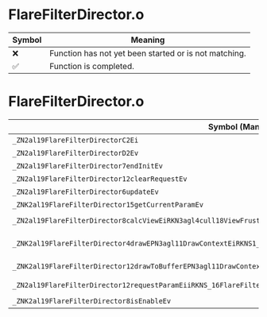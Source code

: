 # FlareFilterDirector.o
| Symbol | Meaning 
| ------------- | ------------- 
| :x: | Function has not yet been started or is not matching. 
| :white_check_mark: | Function is completed. 


# FlareFilterDirector.o
| Symbol (Mangled) | Symbol (Demangled) | Decompiled? |
| ------------- |  ------------- | ------------- |
| `_ZN2al19FlareFilterDirectorC2Ei` | `al::FlareFilterDirector::FlareFilterDirector(int)` | :x: |
| `_ZN2al19FlareFilterDirectorD2Ev` | `al::FlareFilterDirector::~FlareFilterDirector()` | :x: |
| `_ZN2al19FlareFilterDirector7endInitEv` | `al::FlareFilterDirector::endInit(void)` | :x: |
| `_ZN2al19FlareFilterDirector12clearRequestEv` | `al::FlareFilterDirector::clearRequest(void)` | :x: |
| `_ZN2al19FlareFilterDirector6updateEv` | `al::FlareFilterDirector::update(void)` | :x: |
| `_ZNK2al19FlareFilterDirector15getCurrentParamEv` | `al::FlareFilterDirector::getCurrentParam(void)const` | :x: |
| `_ZN2al19FlareFilterDirector8calcViewEiRKN3agl4cull18ViewFrustumCullingE` | `al::FlareFilterDirector::calcView(int,agl::cull::ViewFrustumCulling const&)` | :x: |
| `_ZNK2al19FlareFilterDirector4drawEPN3agl11DrawContextEiRKNS1_12RenderBufferERKN4sead8ViewportERKNS1_11TextureDataE` | `al::FlareFilterDirector::draw(agl::DrawContext *,int,agl::RenderBuffer const&,sead::Viewport const&,agl::TextureData const&)const` | :x: |
| `_ZNK2al19FlareFilterDirector12drawToBufferEPN3agl11DrawContextEiRKNS1_11TextureDataE` | `al::FlareFilterDirector::drawToBuffer(agl::DrawContext *,int,agl::TextureData const&)const` | :x: |
| `_ZN2al19FlareFilterDirector12requestParamEiiRKNS_16FlareFilterParamE` | `al::FlareFilterDirector::requestParam(int,int,al::FlareFilterParam const&)` | :x: |
| `_ZNK2al19FlareFilterDirector8isEnableEv` | `al::FlareFilterDirector::isEnable(void)const` | :x: |
